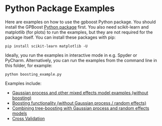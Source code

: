 Python Package Examples
=======================

Here are examples on how to use the gpboost Python package. You should install the GPBoost [Python package](https://github.com/fabsig/GPBoost/tree/master/python-package) first. You also need scikit-learn and matplotlib (for plots) to run the examples, but they are not required for the package itself. You can install these packages with pip:

```
pip install scikit-learn matplotlib -U
```

Ideally, you run the examples in interactive mode in e.g. Spyder or PyCharm. Alternatively, you can run the examples from the command line in this folder, for example:

```
python boosting_example.py
```

Examples include:

* [Gaussian process and other mixed effects model examples (without boosting)](https://github.com/fabsig/GPBoost/blob/master/examples/python-guide/Gaussian_process_mixed_effects_models_example.py)
* [Boosting functionality (without Gaussian process / random effects)](https://github.com/fabsig/GPBoost/blob/master/examples/python-guide/boosting_example.py)
* [Combining tree-boosting with Gaussian process and random effects models](https://github.com/fabsig/GPBoost/blob/master/examples/python-guide/combined_boosting_GP_example.py)
* [Cross Validation](https://github.com/fabsig/GPBoost/blob/master/examples/python-guide/cross_validation_example.py)
